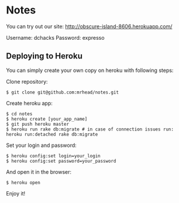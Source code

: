 Notes
=====

You can try out our site: http://obscure-island-8606.herokuapp.com/

Username: dchacks
Password: expresso

Deploying to Heroku
-------------------

You can simply create your own copy on heroku with following steps:

Clone repository:

    $ git clone git@github.com:mrhead/notes.git

Create heroku app:

    $ cd notes
    $ heroku create [your_app_name]
    $ git push heroku master
    $ heroku run rake db:migrate # in case of connection issues run: heroku run:detached rake db:migrate

Set your login and password:

    $ heroku config:set login=your_login
    $ heroku config:set password=your_password

And open it in the browser:

    $ heroku open

Enjoy it!
